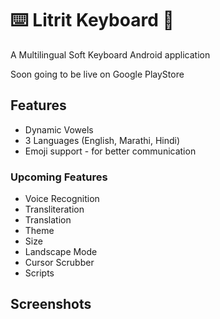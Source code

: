 # ⌨️ Litrit Keyboard  📱

A Multilingual Soft Keyboard Android application 


Soon going to be live on Google PlayStore

## Features

- Dynamic Vowels
- 3 Languages (English, Marathi, Hindi)
- Emoji support - for better communication

### Upcoming Features

- Voice Recognition
- Transliteration
- Translation
- Theme 
- Size
- Landscape Mode
- Cursor Scrubber
- Scripts


## Screenshots
